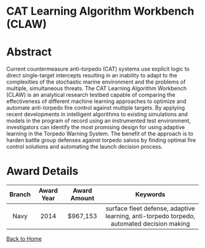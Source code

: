 
CAT Learning Algorithm Workbench (CLAW)
=======================================

# Abstract


Current countermeasure anti-torpedo (CAT) systems use explicit logic to direct single-target intercepts resulting in an inability to adapt to the complexities of the stochastic marine environment and the problems of multiple, simultaneous threats. The CAT Learning Algorithm Workbench (CLAW) is an analytical research testbed capable of comparing the effectiveness of different machine learning approaches to optimize and automate anti-torpedo fire control against multiple targets. By applying recent developments in intelligent algorithms to existing simulations and models in the program of record using an instrumented test environment, investigators can identify the most promising design for using adaptive learning in the Torpedo Warning System. The benefit of the approach is to harden battle group defenses against torpedo salvos by finding optimal fire control solutions and automating the launch decision process.  

# Award Details

|Branch|Award Year|Award Amount|Keywords|
| :---: | :---: | :---: | :---: |
|Navy|2014|$967,153|surface fleet defense, adaptive learning, anti-torpedo torpedo, automated decision making|
  
  


[Back to Home](https://github.com/chrischow/dod_sbir_awards/DJ/#1900)
